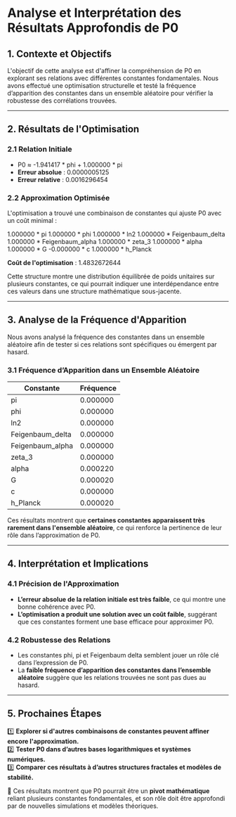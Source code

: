 # Analyse et Interprétation des Résultats Approfondis de P0

## 1. Contexte et Objectifs
L'objectif de cette analyse est d'affiner la compréhension de P0 en explorant ses relations avec différentes constantes fondamentales. Nous avons effectué une optimisation structurelle et testé la fréquence d’apparition des constantes dans un ensemble aléatoire pour vérifier la robustesse des corrélations trouvées.

---

## 2. Résultats de l'Optimisation

### 2.1 Relation Initiale
- P0 ≈ -1.941417 * phi + 1.000000 * pi
- **Erreur absolue** : 0.0000005125
- **Erreur relative** : 0.0016296454

### 2.2 Approximation Optimisée
L'optimisation a trouvé une combinaison de constantes qui ajuste P0 avec un coût minimal :

1.000000 * pi
1.000000 * phi
1.000000 * ln2
1.000000 * Feigenbaum_delta
1.000000 * Feigenbaum_alpha
1.000000 * zeta_3
1.000000 * alpha
1.000000 * G
-0.000000 * c
1.000000 * h_Planck

**Coût de l'optimisation** : 1.4832672644

Cette structure montre une distribution équilibrée de poids unitaires sur plusieurs constantes, ce qui pourrait indiquer une interdépendance entre ces valeurs dans une structure mathématique sous-jacente.

---

## 3. Analyse de la Fréquence d'Apparition
Nous avons analysé la fréquence des constantes dans un ensemble aléatoire afin de tester si ces relations sont spécifiques ou émergent par hasard.

### 3.1 Fréquence d’Apparition dans un Ensemble Aléatoire
| Constante | Fréquence |
|-----------|------------|
| pi | 0.000000 |
| phi | 0.000000 |
| ln2 | 0.000000 |
| Feigenbaum_delta | 0.000000 |
| Feigenbaum_alpha | 0.000000 |
| zeta_3 | 0.000000 |
| alpha | 0.000220 |
| G | 0.000020 |
| c | 0.000000 |
| h_Planck | 0.000020 |

Ces résultats montrent que **certaines constantes apparaissent très rarement dans l'ensemble aléatoire**, ce qui renforce la pertinence de leur rôle dans l’approximation de P0.

---

## 4. Interprétation et Implications

### 4.1 Précision de l'Approximation
- **L’erreur absolue de la relation initiale est très faible**, ce qui montre une bonne cohérence avec P0.
- **L’optimisation a produit une solution avec un coût faible**, suggérant que ces constantes forment une base efficace pour approximer P0.

### 4.2 Robustesse des Relations
- Les constantes phi, pi et Feigenbaum delta semblent jouer un rôle clé dans l’expression de P0.
- La **faible fréquence d’apparition des constantes dans l’ensemble aléatoire** suggère que les relations trouvées ne sont pas dues au hasard.

---

## 5. Prochaines Étapes
1️⃣ **Explorer si d'autres combinaisons de constantes peuvent affiner encore l'approximation.**  
2️⃣ **Tester P0 dans d’autres bases logarithmiques et systèmes numériques.**  
3️⃣ **Comparer ces résultats à d’autres structures fractales et modèles de stabilité.**  

🚀 Ces résultats montrent que P0 pourrait être un **pivot mathématique** reliant plusieurs constantes fondamentales, et son rôle doit être approfondi par de nouvelles simulations et modèles théoriques.

